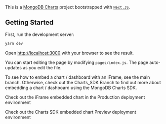 This is a [MongoDB Charts](https://www.mongodb.com/docs/charts/) project bootstrapped with [`Next.JS`](https://github.com/vercel/next.js/tree/canary/packages/create-next-app).

## Getting Started

First, run the development server:

```bash
yarn dev
```

Open [http://localhost:3000](http://localhost:3000) with your browser to see the result.

You can start editing the page by modifying `pages/index.js`. The page auto-updates as you edit the file.

To see how to embed a chart / dashboard with an iFrame, see the main branch. Otherwise, check out the Charts_SDK Branch to find out more about embedding a chart / dashboard using the MongoDB Charts SDK.

Check out the iFrame embedded chart in the Production deployment environment

Check out the Charts SDK embedded chart Preview deployment environment
